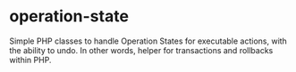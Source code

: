 operation-state
===============

Simple PHP classes to handle Operation States for executable actions, with the ability to undo. In other words, helper for transactions and rollbacks within PHP.
